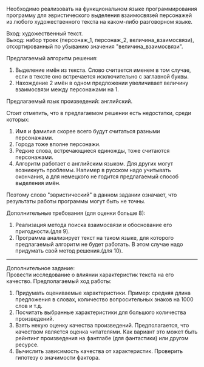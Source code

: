 Необходимо реализовать на функциональном языке программирования программу для эвристического выделения взаимосвязей персонажей из любого художественного текста на каком-либо разговорном языке.

Вход: художественный текст.</br>
Выход: набор троек (персонаж_1, персонаж_2, величина_взаимосвязи), отсортированный по убыванию значения "величина_взаимосвязи".

Предлагаемый алгоритм решения:</br>
1) Выделение имён из текста. Слово считается именем в том случае, если в тексте оно встречается исключительно с заглавной буквы.<br/>
2) Нахождение 2 имён в одном предложении увеличивает величину взаимосвязи между персонажами на 1.

Предлагаемый язык произведений: английский.

Стоит отметить, что в предлагаемом решении есть недостатки, среди которых:</br>
1) Имя и фамилия скорее всего будут считаться разными персонажами.</br>
2) Города тоже вполне персонажи.</br>
3) Редкие слова, встречающиеся единожды, тоже считаются персонажами.</br>
4) Алгоритм работает с английским языком. Для других могут возникнуть проблемы. Напимер в русском надо учитывать окончания, а для немецкого не годится предлагаемый способ выделения имён.

Поэтому слово "эвристический" в данном задании означает, что результаты работы программы могут быть не точны.

Дополнительные требования (для оценки больше 8):</br>
1) Реализация метода поиска взаимосвязи и обоснование его пригодности.(для 9).</br>
2) Программа анализирует текст на таком языке, для которого предлагаемый алгоритм не будет работать. В этом случае надо придумать свой метод решения.(для 10).

----------
 
Дополнительное задание:</br>
Провести исследование о влиянии характеристик текста на его качество. Предполагаемый ход работы:
1) Придумать оцениваемые характеристики. Пример: средняя длина предложения в словах, количество вопросительных знаков на 1000 слов и т.д.</br>
2) Посчитать выбранные характеристики для большого количества произведений.</br>
3) Взять некую оценку качества произведений. Предполагается, что качеством является оценка читателями. Как вариант это может быть рейнтинг произведения на фантлабе (для фантастики) или другом ресурсе.</br>
4) Вычислить зависимость качества от характеристик. Проверить гипотезу о значимости фактора.
